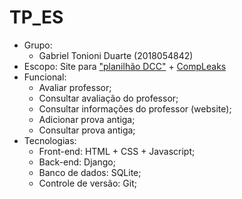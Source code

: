 # TP_ES

* Grupo:
   * Gabriel Tonioni Duarte (2018054842)
* Escopo: Site para ["planilhão DCC"](https://docs.google.com/spreadsheets/d/1b3ZAhH9FYQv4KxN5b-7h_hkhnZd1tILS3Ue60rOGJ-o/edit?usp=drive_web&ouid=107912368015206779024) + [CompLeaks](https://github.com/marcelodive/compleaks)
* Funcional: 
   * Avaliar professor;
   * Consultar avaliação do professor;
   * Consultar informações do professor (website);
   * Adicionar prova antiga;
   * Consultar prova antiga; 
* Tecnologias:
   * Front-end: HTML + CSS + Javascript;
   * Back-end: Django;
   * Banco de dados: SQLite;
   * Controle de versão: Git;
